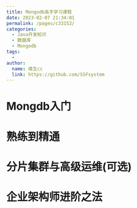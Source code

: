 ```yaml
---
title: Mongodb高手学习课程
date: 2023-02-07 21:34:01
permalink: /pages/c33152/
categories:
  - Java开发知识
  - 数据库
  - Mongodb
tags:
  - 
author: 
  name: 维生cc
  link: https://github.com/SSFsystem
---
```



# Mongdb入门



# 熟练到精通


# 分片集群与高级运维(可选)


# 企业架构师进阶之法